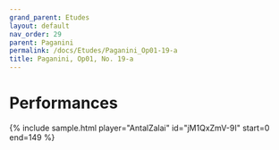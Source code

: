 ```yaml
---
grand_parent: Etudes
layout: default
nav_order: 29
parent: Paganini
permalink: /docs/Etudes/Paganini_Op01-19-a
title: Paganini, Op01, No. 19-a
---
```

# Performances
<div class="sample-container">
    {% include sample.html player="AntalZalai" id="jM1QxZmV-9I" start=0 end=149 %}
</div>